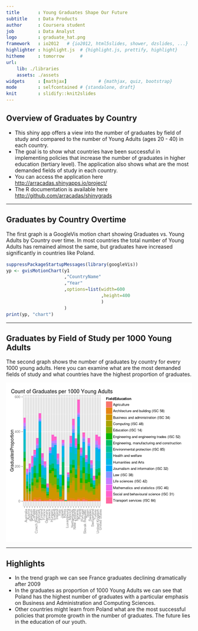 ```yaml
---
title       : Young Graduates Shape Our Future
subtitle    : Data Products
author      : Coursera student
job         : Data Analyst
logo        : graduate_hat.png
framework   : io2012   # {io2012, html5slides, shower, dzslides, ...}
highlighter : highlight.js  # {highlight.js, prettify, highlight}
hitheme     : tomorrow      # 
url:
    lib: ./libraries
    assets: ./assets
widgets     : [mathjax]            # {mathjax, quiz, bootstrap}
mode        : selfcontained # {standalone, draft}
knit        : slidify::knit2slides
---
```


## Overview of Graduates by Country

* This shiny app offers a view into the number of graduates by field of study and compared to the number of Young Adults (ages 20 - 40) in each country.
* The goal is to show what countries have been successful in implementing policies that increase the number of graduates in higher education (tertiary level).  The application also shows what are the most demanded fields of study in each country.
* You can access the application here http://arracadas.shinyapps.io/project/
* The R documentation is available here http://github.com/arracadas/shinygrads

---

## Graduates by Country Overtime

The first graph is a GoogleVis motion chart showing Graduates vs. Young Adults by Country over time.  In most countries the total number of Young Adults has remained almost the same, but graduates have increased significantly in countries like Poland.





```r
suppressPackageStartupMessages(library(googleVis))
yp <- gvisMotionChart(y1
                      ,"CountryName"
                      ,"Year"
                      ,options=list(width=600
                                    ,height=400
                                    )
                      )
print(yp, "chart")
```

<!-- MotionChart generated in R 3.1.2 by googleVis 0.5.8 package -->
<!-- Sat Feb 21 23:39:34 2015 -->


<!-- jsHeader -->
<script type="text/javascript">
 
// jsData 
function gvisDataMotionChartID26c428085eec () {
var data = new google.visualization.DataTable();
var datajson =
[
 [
 "Australia",
1998,
"AUS",
136166,
4352000 
],
[
 "Australia",
1999,
"AUS",
163291,
5649000 
],
[
 "Australia",
2000,
"AUS",
155763,
5631000 
],
[
 "Australia",
2001,
"AUS",
173495,
5625000 
],
[
 "Australia",
2002,
"AUS",
184002,
5637000 
],
[
 "Australia",
2003,
"AUS",
197586,
5660000 
],
[
 "Australia",
2004,
"AUS",
219470,
5685000 
],
[
 "Australia",
2005,
"AUS",
235296,
5737000 
],
[
 "Australia",
2006,
"AUS",
243479,
5813000 
],
[
 "Australia",
2007,
"AUS",
249196,
5927000 
],
[
 "Australia",
2008,
"AUS",
251409,
6074000 
],
[
 "Australia",
2010,
"AUS",
274669,
6331000 
],
[
 "Australia",
2011,
"AUS",
289679,
6380000 
],
[
 "Austria",
1998,
"AUT",
7551,
2464958 
],
[
 "Austria",
1999,
"AUT",
17636,
2436011 
],
[
 "Austria",
2000,
"AUT",
18918,
2408584 
],
[
 "Austria",
2001,
"AUT",
20940,
2386316 
],
[
 "Austria",
2002,
"AUT",
21232,
2368537 
],
[
 "Austria",
2003,
"AUT",
22798,
2348893 
],
[
 "Austria",
2004,
"AUT",
25651,
2331651 
],
[
 "Austria",
2005,
"AUT",
27035,
2315942 
],
[
 "Austria",
2006,
"AUT",
29351,
2293469 
],
[
 "Austria",
2007,
"AUT",
31693,
2266235 
],
[
 "Austria",
2008,
"AUT",
38439,
2239851 
],
[
 "Austria",
2010,
"AUT",
48668,
2192690 
],
[
 "Austria",
2011,
"AUT",
54105,
2184417 
],
[
 "Austria",
2012,
"AUT",
59316,
2188827 
],
[
 "Belgium",
2000,
"BEL",
35063,
2887353 
],
[
 "Belgium",
2001,
"BEL",
36978,
2866924 
],
[
 "Belgium",
2002,
"BEL",
37862,
2850954 
],
[
 "Belgium",
2003,
"BEL",
39251,
2830512 
],
[
 "Belgium",
2004,
"BEL",
40649,
2804410 
],
[
 "Belgium",
2005,
"BEL",
42446,
2782944 
],
[
 "Belgium",
2006,
"BEL",
43142,
2772510 
],
[
 "Belgium",
2007,
"BEL",
67857,
2772545 
],
[
 "Belgium",
2008,
"BEL",
61939,
2781414 
],
[
 "Belgium",
2010,
"BEL",
66506,
2823406 
],
[
 "Belgium",
2011,
"BEL",
67734,
2857949 
],
[
 "Belgium",
2012,
"BEL",
69754,
2873569 
],
[
 "Canada",
1998,
"CAN",
151399,
9199571 
],
[
 "Canada",
1999,
"CAN",
153271,
9132421 
],
[
 "Canada",
2000,
"CAN",
157017,
9084161 
],
[
 "Canada",
2004,
"CAN",
178650,
8933305 
],
[
 "Canada",
2005,
"CAN",
211683,
8911136 
],
[
 "Canada",
2006,
"CAN",
215610,
8930568 
],
[
 "Canada",
2007,
"CAN",
202524,
9001396 
],
[
 "Canada",
2008,
"CAN",
225982.54,
9099512 
],
[
 "Canada",
2009,
"CAN",
224082,
9226539 
],
[
 "Canada",
2010,
"CAN",
222711.47,
9359113 
],
[
 "Canada",
2011,
"CAN",
225435,
9464514 
],
[
 "Canada",
2012,
"CAN",
232096,
9606909 
],
[
 "Switzerland",
1998,
"CHE",
24767,
2117675 
],
[
 "Switzerland",
1999,
"CHE",
27707,
2100640 
],
[
 "Switzerland",
2000,
"CHE",
28872,
2087503 
],
[
 "Switzerland",
2001,
"CHE",
28673,
2092001 
],
[
 "Switzerland",
2003,
"CHE",
29630,
2080202 
],
[
 "Switzerland",
2004,
"CHE",
30916,
2064803 
],
[
 "Switzerland",
2005,
"CHE",
34252,
2047308 
],
[
 "Switzerland",
2006,
"CHE",
39681,
2031186 
],
[
 "Switzerland",
2007,
"CHE",
43615,
2030058 
],
[
 "Switzerland",
2008,
"CHE",
46474,
2048680 
],
[
 "Switzerland",
2009,
"CHE",
47791,
2052522 
],
[
 "Switzerland",
2010,
"CHE",
51533,
2074122.5 
],
[
 "Switzerland",
2011,
"CHE",
53281,
2110087 
],
[
 "Czech Republic",
1998,
"CZE",
26084,
3006827 
],
[
 "Czech Republic",
1999,
"CZE",
28021,
3049697 
],
[
 "Czech Republic",
2000,
"CZE",
32849,
3086459 
],
[
 "Czech Republic",
2001,
"CZE",
35394,
3088079 
],
[
 "Czech Republic",
2002,
"CZE",
37739,
3095723 
],
[
 "Czech Republic",
2003,
"CZE",
41892,
3104232 
],
[
 "Czech Republic",
2004,
"CZE",
50099,
3103165 
],
[
 "Czech Republic",
2005,
"CZE",
53956,
3110366 
],
[
 "Czech Republic",
2006,
"CZE",
63852,
3126281 
],
[
 "Czech Republic",
2007,
"CZE",
75040,
3156765 
],
[
 "Czech Republic",
2008,
"CZE",
86026,
3207931 
],
[
 "Czech Republic",
2009,
"CZE",
93426,
3231896 
],
[
 "Czech Republic",
2010,
"CZE",
99525,
3227547 
],
[
 "Czech Republic",
2011,
"CZE",
102664,
3165982 
],
[
 "Czech Republic",
2012,
"CZE",
103698,
3138998 
],
[
 "Germany",
1998,
"DEU",
236586,
24370241 
],
[
 "Germany",
1999,
"DEU",
235302,
24012386 
],
[
 "Germany",
2000,
"DEU",
227508,
23668883 
],
[
 "Germany",
2001,
"DEU",
220530,
23343072 
],
[
 "Germany",
2002,
"DEU",
221101,
23006866 
],
[
 "Germany",
2003,
"DEU",
228225,
22595705 
],
[
 "Germany",
2004,
"DEU",
241873,
22112788 
],
[
 "Germany",
2005,
"DEU",
262926,
21631070 
],
[
 "Germany",
2006,
"DEU",
330781,
21177803 
],
[
 "Germany",
2007,
"DEU",
357942,
20765490 
],
[
 "Germany",
2008,
"DEU",
388439,
20387910 
],
[
 "Germany",
2009,
"DEU",
426346,
20044224 
],
[
 "Germany",
2010,
"DEU",
455452,
19822096 
],
[
 "Germany",
2011,
"DEU",
494164,
19717296 
],
[
 "Germany",
2012,
"DEU",
523430,
19701954 
],
[
 "Denmark",
1999,
"DNK",
13138,
1545030 
],
[
 "Denmark",
2000,
"DNK",
15480,
1533684 
],
[
 "Denmark",
2001,
"DNK",
34568,
1518395 
],
[
 "Denmark",
2002,
"DNK",
34744,
1500295 
],
[
 "Denmark",
2003,
"DNK",
38259,
1477213 
],
[
 "Denmark",
2004,
"DNK",
41697,
1450126 
],
[
 "Denmark",
2005,
"DNK",
44946,
1423963 
],
[
 "Denmark",
2006,
"DNK",
43237,
1399616 
],
[
 "Denmark",
2007,
"DNK",
46874,
1382874 
],
[
 "Denmark",
2008,
"DNK",
45777,
1378601 
],
[
 "Denmark",
2010,
"DNK",
50060,
1379825 
],
[
 "Denmark",
2011,
"DNK",
52923,
1380543 
],
[
 "Denmark",
2012,
"DNK",
54492,
1380789 
],
[
 "Spain",
1998,
"ESP",
223185,
12824078 
],
[
 "Spain",
1999,
"ESP",
244967,
12926058 
],
[
 "Spain",
2000,
"ESP",
226870,
13078374 
],
[
 "Spain",
2001,
"ESP",
233360,
13262907 
],
[
 "Spain",
2002,
"ESP",
234345,
13462203 
],
[
 "Spain",
2003,
"ESP",
233573,
13661755 
],
[
 "Spain",
2004,
"ESP",
226106,
13827330 
],
[
 "Spain",
2005,
"ESP",
220472,
13981805 
],
[
 "Spain",
2006,
"ESP",
217623,
14108834 
],
[
 "Spain",
2007,
"ESP",
211299,
14231317 
],
[
 "Spain",
2008,
"ESP",
225796,
14280489 
],
[
 "Spain",
2009,
"ESP",
238938,
14118396 
],
[
 "Spain",
2010,
"ESP",
263827,
13832972 
],
[
 "Spain",
2011,
"ESP",
311333,
13507940 
],
[
 "Spain",
2012,
"ESP",
305497,
13108379 
],
[
 "Finland",
1998,
"FIN",
26672,
1387000 
],
[
 "Finland",
1999,
"FIN",
28544,
1377000 
],
[
 "Finland",
2000,
"FIN",
32712,
1365000 
],
[
 "Finland",
2001,
"FIN",
35172,
1354000 
],
[
 "Finland",
2002,
"FIN",
39280,
1345000 
],
[
 "Finland",
2003,
"FIN",
42478,
1338000 
],
[
 "Finland",
2004,
"FIN",
43537,
1330000 
],
[
 "Finland",
2005,
"FIN",
44001,
1326000 
],
[
 "Finland",
2006,
"FIN",
45254,
1318000 
],
[
 "Finland",
2007,
"FIN",
48279,
1313000 
],
[
 "Finland",
2008,
"FIN",
64052,
1311000 
],
[
 "Finland",
2009,
"FIN",
50347,
1315000 
],
[
 "Finland",
2010,
"FIN",
59046,
1322000 
],
[
 "Finland",
2011,
"FIN",
57103,
1333000 
],
[
 "Finland",
2012,
"FIN",
59675,
1347000 
],
[
 "France",
1998,
"FRA",
155787,
16626416 
],
[
 "France",
1999,
"FRA",
162035,
16524377 
],
[
 "France",
2000,
"FRA",
370806,
16469302 
],
[
 "France",
2001,
"FRA",
375667.007,
16442258 
],
[
 "France",
2002,
"FRA",
399579,
16420480 
],
[
 "France",
2003,
"FRA",
430847,
16370460 
],
[
 "France",
2004,
"FRA",
431016,
16294896 
],
[
 "France",
2005,
"FRA",
472256,
16243494 
],
[
 "France",
2006,
"FRA",
445109,
16203953 
],
[
 "France",
2007,
"FRA",
423141,
16156420 
],
[
 "France",
2008,
"FRA",
425716,
16106926 
],
[
 "France",
2009,
"FRA",
424679,
16048252 
],
[
 "France",
2010,
"FRA",
0,
15972959 
],
[
 "France",
2011,
"FRA",
0,
15876389 
],
[
 "France",
2012,
"FRA",
0,
15760081 
],
[
 "United Kingdom",
1998,
"GBR",
247458.43,
16811000 
],
[
 "United Kingdom",
1999,
"GBR",
253702.381,
16762000 
],
[
 "United Kingdom",
2000,
"GBR",
371010.931,
16758000 
],
[
 "United Kingdom",
2001,
"GBR",
439804.692,
16723000 
],
[
 "United Kingdom",
2003,
"GBR",
469383.8702,
16514000 
],
[
 "United Kingdom",
2005,
"GBR",
509385.41,
16314000 
],
[
 "United Kingdom",
2006,
"GBR",
525941.12,
16328000 
],
[
 "United Kingdom",
2007,
"GBR",
535236.38,
16348000 
],
[
 "United Kingdom",
2008,
"GBR",
549577.25,
16384000 
],
[
 "United Kingdom",
2009,
"GBR",
551707.71,
16373000 
],
[
 "United Kingdom",
2010,
"GBR",
592818.9,
16508000 
],
[
 "United Kingdom",
2011,
"GBR",
637897.99,
16923000 
],
[
 "United Kingdom",
2012,
"GBR",
670591,
16926300 
],
[
 "Greece",
2001,
"GRC",
0,
3299000 
],
[
 "Greece",
2002,
"GRC",
0,
3313000 
],
[
 "Greece",
2003,
"GRC",
0,
3326000 
],
[
 "Greece",
2004,
"GRC",
34438,
3336000 
],
[
 "Greece",
2005,
"GRC",
42409,
3333000 
],
[
 "Greece",
2006,
"GRC",
11434,
3320000 
],
[
 "Greece",
2007,
"GRC",
43498,
3291000 
],
[
 "Greece",
2008,
"GRC",
49372,
3253000 
],
[
 "Greece",
2010,
"GRC",
47868,
3138000 
],
[
 "Greece",
2011,
"GRC",
47974,
3069000 
],
[
 "Greece",
2012,
"GRC",
49628,
2997000 
],
[
 "Hungary",
1998,
"HUN",
46220,
2866595 
],
[
 "Hungary",
1999,
"HUN",
51818,
2885944 
],
[
 "Hungary",
2000,
"HUN",
60975,
2902581 
],
[
 "Hungary",
2001,
"HUN",
55061,
2918589 
],
[
 "Hungary",
2002,
"HUN",
60242,
2934727 
],
[
 "Hungary",
2003,
"HUN",
63521,
2947046 
],
[
 "Hungary",
2004,
"HUN",
71700,
2959137 
],
[
 "Hungary",
2005,
"HUN",
68506,
2974244 
],
[
 "Hungary",
2006,
"HUN",
64775,
2987005 
],
[
 "Hungary",
2007,
"HUN",
62123,
2985810 
],
[
 "Hungary",
2008,
"HUN",
58255,
2973693 
],
[
 "Hungary",
2009,
"HUN",
63608,
2960785 
],
[
 "Hungary",
2010,
"HUN",
64159,
2946706 
],
[
 "Hungary",
2011,
"HUN",
60017,
2880036 
],
[
 "Hungary",
2012,
"HUN",
61317,
2812017 
],
[
 "Ireland",
1998,
"IRL",
23842,
1106500 
],
[
 "Ireland",
1999,
"IRL",
24891,
1129000 
],
[
 "Ireland",
2000,
"IRL",
28020,
1159000 
],
[
 "Ireland",
2001,
"IRL",
27460,
1192100 
],
[
 "Ireland",
2002,
"IRL",
29750,
1236600 
],
[
 "Ireland",
2003,
"IRL",
35971,
1263900 
],
[
 "Ireland",
2004,
"IRL",
37254,
1290100 
],
[
 "Ireland",
2005,
"IRL",
37182,
1332600 
],
[
 "Ireland",
2006,
"IRL",
21519,
1391000 
],
[
 "Ireland",
2007,
"IRL",
24679,
1468100 
],
[
 "Ireland",
2008,
"IRL",
22847,
1500000 
],
[
 "Ireland",
2009,
"IRL",
42965,
1485800 
],
[
 "Ireland",
2010,
"IRL",
43118,
1448800 
],
[
 "Ireland",
2011,
"IRL",
45414,
1418000 
],
[
 "Ireland",
2012,
"IRL",
45951,
1375500 
],
[
 "Iceland",
1998,
"ISL",
1077,
82461 
],
[
 "Iceland",
1999,
"ISL",
1288,
83184 
],
[
 "Iceland",
2000,
"ISL",
1599,
84292 
],
[
 "Iceland",
2001,
"ISL",
1797,
85195 
],
[
 "Iceland",
2002,
"ISL",
1948,
85324 
],
[
 "Iceland",
2003,
"ISL",
2266,
84755 
],
[
 "Iceland",
2004,
"ISL",
2667,
84613 
],
[
 "Iceland",
2005,
"ISL",
2838,
84644 
],
[
 "Iceland",
2006,
"ISL",
3338,
87509 
],
[
 "Iceland",
2007,
"ISL",
3547,
89975 
],
[
 "Iceland",
2008,
"ISL",
3577,
94147 
],
[
 "Iceland",
2009,
"ISL",
3528,
92793 
],
[
 "Iceland",
2010,
"ISL",
4268,
91163 
],
[
 "Italy",
1998,
"ITA",
185024,
17397991 
],
[
 "Italy",
1999,
"ITA",
198337,
17274629 
],
[
 "Italy",
2000,
"ITA",
211698,
17104878 
],
[
 "Italy",
2001,
"ITA",
221501,
16911184 
],
[
 "Italy",
2002,
"ITA",
236909,
16743462 
],
[
 "Italy",
2003,
"ITA",
266025,
16681845 
],
[
 "Italy",
2004,
"ITA",
356274,
16647300 
],
[
 "Italy",
2005,
"ITA",
413548,
16492024 
],
[
 "Italy",
2006,
"ITA",
412581,
16247567 
],
[
 "Italy",
2007,
"ITA",
431258,
16057599 
],
[
 "Italy",
2008,
"ITA",
252414,
15927262 
],
[
 "Italy",
2009,
"ITA",
245959,
15748699 
],
[
 "Italy",
2010,
"ITA",
232756,
15547218 
],
[
 "Italy",
2011,
"ITA",
401562,
15456230 
],
[
 "Italy",
2012,
"ITA",
382676,
15267808 
],
[
 "Japan",
1998,
"JPN",
322766,
35336000 
],
[
 "Japan",
1999,
"JPN",
326511,
35379000 
],
[
 "Japan",
2000,
"JPN",
329941,
35171000 
],
[
 "Japan",
2001,
"JPN",
340807,
35243000 
],
[
 "Japan",
2002,
"JPN",
345483,
35197000 
],
[
 "Japan",
2003,
"JPN",
346258,
35134000 
],
[
 "Japan",
2004,
"JPN",
343701,
34960000 
],
[
 "Japan",
2005,
"JPN",
347664,
34262000 
],
[
 "Japan",
2006,
"JPN",
351621,
34243000 
],
[
 "Japan",
2007,
"JPN",
356748,
33822000 
],
[
 "Japan",
2008,
"JPN",
357334,
33340000 
],
[
 "Japan",
2009,
"JPN",
360533,
32721000 
],
[
 "Japan",
2010,
"JPN",
349111,
32201000 
],
[
 "Japan",
2011,
"JPN",
354311,
31394000 
],
[
 "Japan",
2012,
"JPN",
364304,
30573000 
],
[
 "Korea",
1998,
"KOR",
260732,
16899376 
],
[
 "Korea",
1999,
"KOR",
272363,
16778364 
],
[
 "Korea",
2000,
"KOR",
289656,
16728366 
],
[
 "Korea",
2001,
"KOR",
322716,
16705500 
],
[
 "Korea",
2002,
"KOR",
330980,
16633386 
],
[
 "Korea",
2003,
"KOR",
348031,
16537558 
],
[
 "Korea",
2004,
"KOR",
358946,
16366968 
],
[
 "Korea",
2005,
"KOR",
364221,
16121080 
],
[
 "Korea",
2006,
"KOR",
362208,
15966616 
],
[
 "Korea",
2007,
"KOR",
371653,
15781329 
],
[
 "Korea",
2008,
"KOR",
459833,
15594878 
],
[
 "Korea",
2009,
"KOR",
456293,
15358917 
],
[
 "Korea",
2010,
"KOR",
453926,
15129799 
],
[
 "Korea",
2011,
"KOR",
475071,
15005415 
],
[
 "Korea",
2012,
"KOR",
480849,
14829521 
],
[
 "Luxembourg",
1998,
"LUX",
0,
129582 
],
[
 "Luxembourg",
1999,
"LUX",
0,
129995 
],
[
 "Luxembourg",
2000,
"LUX",
90,
132004 
],
[
 "Luxembourg",
2002,
"LUX",
0,
133373 
],
[
 "Luxembourg",
2003,
"LUX",
0,
133393 
],
[
 "Luxembourg",
2004,
"LUX",
0,
133686 
],
[
 "Luxembourg",
2005,
"LUX",
0,
134083 
],
[
 "Luxembourg",
2006,
"LUX",
0,
134957 
],
[
 "Luxembourg",
2007,
"LUX",
0,
136015 
],
[
 "Luxembourg",
2008,
"LUX",
293,
138040 
],
[
 "Luxembourg",
2009,
"LUX",
0,
140322 
],
[
 "Luxembourg",
2010,
"LUX",
0,
142434 
],
[
 "Luxembourg",
2011,
"LUX",
0,
145987 
],
[
 "Luxembourg",
2012,
"LUX",
864,
150488 
],
[
 "Mexico",
1998,
"MEX",
115774,
31877954 
],
[
 "Mexico",
1999,
"MEX",
295206,
32344760 
],
[
 "Mexico",
2000,
"MEX",
312135,
32772978 
],
[
 "Mexico",
2001,
"MEX",
321170,
33196215 
],
[
 "Mexico",
2002,
"MEX",
347305,
33622573 
],
[
 "Mexico",
2003,
"MEX",
367139,
34023556 
],
[
 "Mexico",
2004,
"MEX",
344772,
34361749 
],
[
 "Mexico",
2005,
"MEX",
374919,
34668600 
],
[
 "Mexico",
2006,
"MEX",
409923,
34989233 
],
[
 "Mexico",
2007,
"MEX",
417506,
35343807 
],
[
 "Mexico",
2008,
"MEX",
414355,
35753393 
],
[
 "Mexico",
2009,
"MEX",
445566,
36190659 
],
[
 "Mexico",
2010,
"MEX",
504643,
36564165 
],
[
 "Mexico",
2011,
"MEX",
542776,
36936174 
],
[
 "Mexico",
2012,
"MEX",
582085,
37285446 
],
[
 "Netherlands",
1998,
"NLD",
89522,
4829135 
],
[
 "Netherlands",
1999,
"NLD",
81249,
4785575.5 
],
[
 "Netherlands",
2000,
"NLD",
79656,
4744304.5 
],
[
 "Netherlands",
2001,
"NLD",
84116,
4706416.5 
],
[
 "Netherlands",
2002,
"NLD",
88928,
4654950 
],
[
 "Netherlands",
2003,
"NLD",
94822,
4586368.5 
],
[
 "Netherlands",
2004,
"NLD",
101847,
4508175.5 
],
[
 "Netherlands",
2005,
"NLD",
110512,
4428812 
],
[
 "Netherlands",
2006,
"NLD",
119871,
4354488.5 
],
[
 "Netherlands",
2007,
"NLD",
124569,
4293100.5 
],
[
 "Netherlands",
2008,
"NLD",
124799,
4250462.5 
],
[
 "Netherlands",
2009,
"NLD",
127058,
4213317 
],
[
 "Netherlands",
2010,
"NLD",
130858,
4177687 
],
[
 "Netherlands",
2011,
"NLD",
138840,
4152247 
],
[
 "Netherlands",
2012,
"NLD",
152640,
4131126 
],
[
 "Norway",
1998,
"NOR",
34116,
1294411 
],
[
 "Norway",
1999,
"NOR",
24886,
1291704 
],
[
 "Norway",
2000,
"NOR",
25602,
1288491 
],
[
 "Norway",
2001,
"NOR",
28345,
1282929 
],
[
 "Norway",
2003,
"NOR",
27574,
1273166 
],
[
 "Norway",
2004,
"NOR",
30705,
1264992 
],
[
 "Norway",
2005,
"NOR",
31550,
1258017 
],
[
 "Norway",
2006,
"NOR",
33535,
1254748 
],
[
 "Norway",
2007,
"NOR",
35769,
1259507 
],
[
 "Norway",
2008,
"NOR",
35689,
1271934 
],
[
 "Norway",
2009,
"NOR",
35405,
1284540 
],
[
 "Norway",
2010,
"NOR",
38814,
1299358 
],
[
 "Norway",
2011,
"NOR",
41009,
1320000 
],
[
 "Norway",
2012,
"NOR",
40635,
1340000 
],
[
 "New Zealand",
1998,
"NZL",
24406,
1158170 
],
[
 "New Zealand",
1999,
"NZL",
26486,
1142220 
],
[
 "New Zealand",
2000,
"NZL",
28003,
1127040 
],
[
 "New Zealand",
2001,
"NZL",
31911,
1111190 
],
[
 "New Zealand",
2002,
"NZL",
31241,
1118890 
],
[
 "New Zealand",
2003,
"NZL",
31646,
1135370 
],
[
 "New Zealand",
2004,
"NZL",
39241,
1142960 
],
[
 "New Zealand",
2005,
"NZL",
40775,
1145990 
],
[
 "New Zealand",
2006,
"NZL",
43422,
1150120 
],
[
 "New Zealand",
2007,
"NZL",
42276,
1151450 
],
[
 "New Zealand",
2008,
"NZL",
45982,
1154000 
],
[
 "New Zealand",
2009,
"NZL",
47943,
1162000 
],
[
 "New Zealand",
2011,
"NZL",
53340,
1181000 
],
[
 "New Zealand",
2012,
"NZL",
58251,
1185000 
],
[
 "Poland",
1998,
"POL",
185520,
11099000 
],
[
 "Poland",
1999,
"POL",
231179,
10915000 
],
[
 "Poland",
2000,
"POL",
276866,
10808055 
],
[
 "Poland",
2001,
"POL",
324933,
10880788 
],
[
 "Poland",
2002,
"POL",
361740,
10976341 
],
[
 "Poland",
2003,
"POL",
386569,
11143914 
],
[
 "Poland",
2004,
"POL",
400794,
11315562 
],
[
 "Poland",
2005,
"POL",
503045,
11481127 
],
[
 "Poland",
2006,
"POL",
503888,
11612887 
],
[
 "Poland",
2007,
"POL",
532546,
11715887 
],
[
 "Poland",
2008,
"POL",
556057,
11801125 
],
[
 "Poland",
2009,
"POL",
574087,
11875603 
],
[
 "Poland",
2010,
"POL",
623993,
11994194 
],
[
 "Poland",
2011,
"POL",
652235,
12016879 
],
[
 "Poland",
2012,
"POL",
640249,
11999703 
],
[
 "Portugal",
2000,
"PRT",
56934,
3109623 
],
[
 "Portugal",
2003,
"PRT",
71529,
3129613 
],
[
 "Portugal",
2004,
"PRT",
67521,
3110614 
],
[
 "Portugal",
2005,
"PRT",
69225,
3081067 
],
[
 "Portugal",
2006,
"PRT",
72921,
3046475 
],
[
 "Portugal",
2007,
"PRT",
96111,
3011041 
],
[
 "Portugal",
2008,
"PRT",
106794,
2971612 
],
[
 "Portugal",
2009,
"PRT",
84603,
2928541 
],
[
 "Portugal",
2010,
"PRT",
86798,
2881718 
],
[
 "Portugal",
2011,
"PRT",
95708,
2827295 
],
[
 "Portugal",
2012,
"PRT",
103891,
2760658 
],
[
 "Slovak Republic",
1999,
"SVK",
20874,
1646984 
],
[
 "Slovak Republic",
2000,
"SVK",
21996,
1652648 
],
[
 "Slovak Republic",
2001,
"SVK",
26374,
1656894 
],
[
 "Slovak Republic",
2002,
"SVK",
27947,
1668894 
],
[
 "Slovak Republic",
2003,
"SVK",
32253,
1677370 
],
[
 "Slovak Republic",
2004,
"SVK",
35157,
1683840 
],
[
 "Slovak Republic",
2005,
"SVK",
37949,
1691162 
],
[
 "Slovak Republic",
2006,
"SVK",
42189,
1699564 
],
[
 "Slovak Republic",
2007,
"SVK",
49132,
1708635 
],
[
 "Slovak Republic",
2008,
"SVK",
68574,
1718346 
],
[
 "Slovak Republic",
2009,
"SVK",
79678,
1724340 
],
[
 "Slovak Republic",
2010,
"SVK",
80506,
1725677 
],
[
 "Slovak Republic",
2011,
"SVK",
77616,
1726402 
],
[
 "Slovak Republic",
2012,
"SVK",
75631,
1723240 
],
[
 "Sweden",
1998,
"SWE",
38382,
2383645 
],
[
 "Sweden",
1999,
"SWE",
41271,
2372773 
],
[
 "Sweden",
2000,
"SWE",
44364,
2368643 
],
[
 "Sweden",
2001,
"SWE",
45547,
2367755 
],
[
 "Sweden",
2002,
"SWE",
49175,
2364516 
],
[
 "Sweden",
2003,
"SWE",
53067,
2356623 
],
[
 "Sweden",
2004,
"SWE",
64013,
2341393 
],
[
 "Sweden",
2005,
"SWE",
62361,
2325719 
],
[
 "Sweden",
2006,
"SWE",
65662,
2321210 
],
[
 "Sweden",
2007,
"SWE",
63367,
2327236 
],
[
 "Sweden",
2008,
"SWE",
62856,
2343420 
],
[
 "Sweden",
2009,
"SWE",
61619,
2373475 
],
[
 "Sweden",
2010,
"SWE",
64579,
2410734 
],
[
 "Sweden",
2011,
"SWE",
74346,
2443373 
],
[
 "Sweden",
2012,
"SWE",
74075,
2470766 
],
[
 "Turkey",
1998,
"TUR",
129845,
20293887 
],
[
 "Turkey",
1999,
"TUR",
128383,
20669802 
],
[
 "Turkey",
2000,
"TUR",
134449,
21058192 
],
[
 "Turkey",
2001,
"TUR",
145829,
21465477 
],
[
 "Turkey",
2002,
"TUR",
162734,
21872338 
],
[
 "Turkey",
2003,
"TUR",
169513,
22265777 
],
[
 "Turkey",
2004,
"TUR",
177866,
22632801 
],
[
 "Turkey",
2005,
"TUR",
187298,
22962713 
],
[
 "Turkey",
2006,
"TUR",
238214,
23255102 
],
[
 "Turkey",
2007,
"TUR",
265821,
23510952 
],
[
 "Turkey",
2008,
"TUR",
286627,
23771731 
],
[
 "Turkey",
2009,
"TUR",
309276,
24060656 
],
[
 "Turkey",
2010,
"TUR",
348455,
24343558 
],
[
 "Turkey",
2011,
"TUR",
328718,
24570498 
],
[
 "Turkey",
2012,
"TUR",
381343,
24696037 
],
[
 "United States",
1998,
"USA",
1769672,
81849810 
],
[
 "United States",
1999,
"USA",
1799136,
81652390 
],
[
 "United States",
2000,
"USA",
1877603,
81572010 
],
[
 "United States",
2001,
"USA",
1898616,
81464740 
],
[
 "United States",
2003,
"USA",
2033526,
81099640 
],
[
 "United States",
2004,
"USA",
2124817,
80986770 
],
[
 "United States",
2005,
"USA",
2157578,
81017260 
],
[
 "United States",
2006,
"USA",
2217516,
81372550 
],
[
 "United States",
2007,
"USA",
2264767,
81755350 
],
[
 "United States",
2008,
"USA",
2325407,
82205540 
],
[
 "United States",
2009,
"USA",
2398440,
82615260 
],
[
 "United States",
2010,
"USA",
2481492,
82991660 
],
[
 "United States",
2011,
"USA",
2586502,
83547450 
],
[
 "United States",
2012,
"USA",
2683664,
84365650 
] 
];
data.addColumn('string','CountryName');
data.addColumn('number','Year');
data.addColumn('string','CountryCd');
data.addColumn('number','Graduates');
data.addColumn('number','YoungAdults');
data.addRows(datajson);
return(data);
}
 
// jsDrawChart
function drawChartMotionChartID26c428085eec() {
var data = gvisDataMotionChartID26c428085eec();
var options = {};
options["width"] =    600;
options["height"] =    400;
options["state"] = "";

    var chart = new google.visualization.MotionChart(
    document.getElementById('MotionChartID26c428085eec')
    );
    chart.draw(data,options);
    

}
  
 
// jsDisplayChart
(function() {
var pkgs = window.__gvisPackages = window.__gvisPackages || [];
var callbacks = window.__gvisCallbacks = window.__gvisCallbacks || [];
var chartid = "motionchart";
  
// Manually see if chartid is in pkgs (not all browsers support Array.indexOf)
var i, newPackage = true;
for (i = 0; newPackage && i < pkgs.length; i++) {
if (pkgs[i] === chartid)
newPackage = false;
}
if (newPackage)
  pkgs.push(chartid);
  
// Add the drawChart function to the global list of callbacks
callbacks.push(drawChartMotionChartID26c428085eec);
})();
function displayChartMotionChartID26c428085eec() {
  var pkgs = window.__gvisPackages = window.__gvisPackages || [];
  var callbacks = window.__gvisCallbacks = window.__gvisCallbacks || [];
  window.clearTimeout(window.__gvisLoad);
  // The timeout is set to 100 because otherwise the container div we are
  // targeting might not be part of the document yet
  window.__gvisLoad = setTimeout(function() {
  var pkgCount = pkgs.length;
  google.load("visualization", "1", { packages:pkgs, callback: function() {
  if (pkgCount != pkgs.length) {
  // Race condition where another setTimeout call snuck in after us; if
  // that call added a package, we must not shift its callback
  return;
}
while (callbacks.length > 0)
callbacks.shift()();
} });
}, 100);
}
 
// jsFooter
</script>
 
<!-- jsChart -->  
<script type="text/javascript" src="https://www.google.com/jsapi?callback=displayChartMotionChartID26c428085eec"></script>
 
<!-- divChart -->
  
<div id="MotionChartID26c428085eec" 
  style="width: 600; height: 400;">
</div>

---
## Graduates by Field of Study per 1000 Young Adults

The second graph shows the number of graduates by country for every 1000 young adults. Here you can examine what are the most demanded fields of study and what countries have the highest proportion of graduates.



<img src="assets/fig/p1-1.png" title="plot of chunk p1" alt="plot of chunk p1" style="display: block; margin: auto;" />

---
## Highlights
- In the trend graph we can see France graduates declining dramatically after 2009
- In the graduates as proportion of 1000 Young Adults we can see that Poland has the highest number of graduates with a particular emphasis on Business and Administration and Computing Sciences.
- Other countries might learn from Poland what are the most successful policies that promote growth in the number of graduates. The future lies in the education of our youth. 
